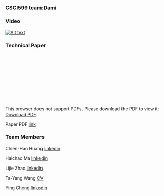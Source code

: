 ### CSCI599 team:Dami

### Video
[![Alt text](https://img.youtube.com/vi/fgID1lcyRoE/hqdefault.jpg)](https://youtu.be/fgID1lcyRoE)

### Technical Paper
<object data="https://damiteam.github.io/Dami.github.io/xxx.pdf" type="application/pdf" width="700px" height="700px">
    <embed src="https://damiteam.github.io/Dami.github.io/xxx.pdf">
        <p>This browser does not support PDFs. Please download the PDF to view it: <a href="https://damiteam.github.io/Dami.github.io/xxx.pdf">Download PDF</a>.</p>
    </embed>
</object>

Paper PDF [link](https://damiteam.github.io/Dami.github.io/xxx.pdf)

### Team Members
Chien-Hao Huang [linkedin](https://www.linkedin.com/in/will-huang-0655866b/)

Haichao Ma [linkedin](https://www.linkedin.com/in/haichao-ma-a00491173/)

Lijie Zhao [linkedin](https://www.linkedin.com/in/lijiezhao/)

Ta-Yang Wang [CV](https://sites.google.com/usc.edu/tayangwa/)

Ying Cheng [linkedin](https://www.linkedin.com/in/ying-cheng-usc/)

